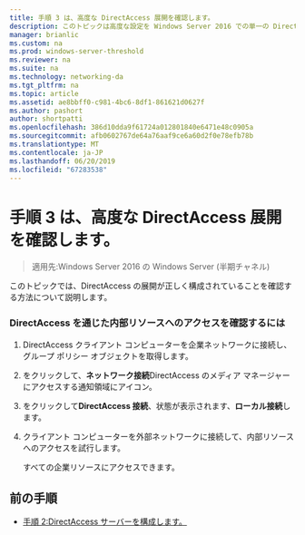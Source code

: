 ```yaml
---
title: 手順 3 は、高度な DirectAccess 展開を確認します。
description: このトピックは高度な設定を Windows Server 2016 での単一の DirectAccess サーバー展開ガイドの一部です。
manager: brianlic
ms.custom: na
ms.prod: windows-server-threshold
ms.reviewer: na
ms.suite: na
ms.technology: networking-da
ms.tgt_pltfrm: na
ms.topic: article
ms.assetid: ae8bbff0-c981-4bc6-8df1-861621d0627f
ms.author: pashort
author: shortpatti
ms.openlocfilehash: 386d10dda9f61724a012801840e6471e48c0905a
ms.sourcegitcommit: afb0602767de64a76aaf9ce6a60d2f0e78efb78b
ms.translationtype: MT
ms.contentlocale: ja-JP
ms.lasthandoff: 06/20/2019
ms.locfileid: "67283538"
---
```

# <a name="step-3-verify-the-advanced-directaccess-deployment"></a>手順 3 は、高度な DirectAccess 展開を確認します。

>適用先:Windows Server 2016 の Windows Server (半期チャネル)

このトピックでは、DirectAccess の展開が正しく構成されていることを確認する方法について説明します。  
  
### <a name="to-verify-access-to-internal-resources-through-directaccess"></a>DirectAccess を通じた内部リソースへのアクセスを確認するには  
  
1.  DirectAccess クライアント コンピューターを企業ネットワークに接続し、グループ ポリシー オブジェクトを取得します。  
  
2.  をクリックして、**ネットワーク接続**DirectAccess のメディア マネージャーにアクセスする通知領域にアイコン。  
  
3.  をクリックして**DirectAccess 接続**、状態が表示されます、**ローカル接続**します。  
  
4.  クライアント コンピューターを外部ネットワークに接続して、内部リソースへのアクセスを試行します。  
  
    すべての企業リソースにアクセスできます。  
  
## <a name="BKMK_Links"></a>前の手順  
  
-   [手順 2:DirectAccess サーバーを構成します。](Step-2-Configuring-DirectAccess-Servers.md)  
  


